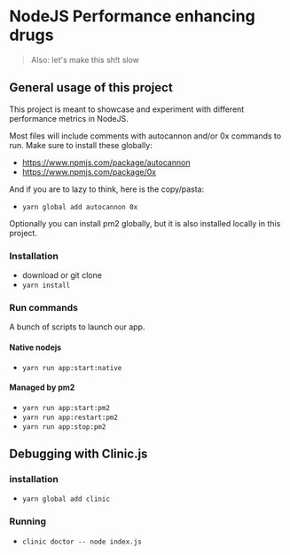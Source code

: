 # NodeJS Performance enhancing drugs
> Also: let's make this sh!t slow

## General usage of this project
This project is meant to showcase and experiment with different performance metrics in NodeJS.

Most files will include comments with autocannon and/or 0x commands to run. Make sure to install these globally:
* https://www.npmjs.com/package/autocannon
* https://www.npmjs.com/package/0x

And if you are to lazy to think, here is the copy/pasta:
* `yarn global add autocannon 0x`

Optionally you can install pm2 globally, but it is also installed locally in this project.

### Installation
* download or git clone
* `yarn install`

### Run commands

A bunch of scripts to launch our app.

#### Native nodejs
* `yarn run app:start:native`

#### Managed by pm2
* `yarn run app:start:pm2`
* `yarn run app:restart:pm2`
* `yarn run app:stop:pm2`

## Debugging with Clinic.js

### installation
* `yarn global add clinic`

### Running
* `clinic doctor -- node index.js`